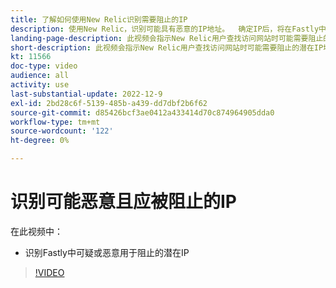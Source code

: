 ```yaml
---
title: 了解如何使用New Relic识别需要阻止的IP
description: 使用New Relic，识别可能具有恶意的IP地址。  确定IP后，将在Fastly中使用它来阻止它访问应用程序
landing-page-description: 此视频会指示New Relic用户查找访问网站时可能需要阻止的潜在IP地址。
short-description: 此视频会指示New Relic用户查找访问网站时可能需要阻止的潜在IP地址。
kt: 11566
doc-type: video
audience: all
activity: use
last-substantial-update: 2022-12-9
exl-id: 2bd28c6f-5139-485b-a439-dd7dbf2b6f62
source-git-commit: d85426bcf3ae0412a433414d70c874964905dda0
workflow-type: tm+mt
source-wordcount: '122'
ht-degree: 0%

---
```


# 识别可能恶意且应被阻止的IP

在此视频中：

- 识别Fastly中可疑或恶意&#x200B;用于阻止的潜在IP

>[!VIDEO](https://video.tv.adobe.com/v/3412088?quality=12&learn=on)
